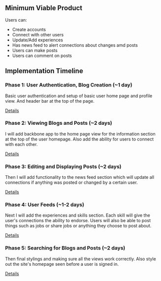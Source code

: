## Minimum Viable Product
Users can:

- Create accounts
- Connect with other users
- Update/Add experiences
- Has news feed to alert connections about changes amd posts
- Users can make posts
- Users can comment on posts

## Implementation Timeline

### Phase 1: User Authentication, Blog Creation (~1 day)
Basic user authentication and setup of basic user home page and profile view. And header bar at the top of the page.

[Details][phase-one]

### Phase 2: Viewing Blogs and Posts (~2 days)
I will add backbone app to the home page view for the information section at the top of the user homepage. Also add the ability for users to connect with each other.

[Details][phase-two]

### Phase 3: Editing and Displaying Posts (~2 days)
Then I will add functionality to the news feed section which will update all connections if anything was posted or changed by a certain user.

[Details][phase-three]

### Phase 4: User Feeds (~1-2 days)
Next I will add the experiences and skills section. Each skill will give the user's connections the ability to endorse. Users will also be able to post things such as jobs or share jobs or anything they choose to post about.

[Details][phase-four]

### Phase 5: Searching for Blogs and Posts (~2 days)
Then final stylings and making sure all the views work correctly. Also style out the site's homepage seen before a user is signed in.

[Details][phase-five]


[phase-one]: ./docs/phases/phase1.md
[phase-two]: ./docs/phases/phase2.md
[phase-three]: ./docs/phases/phase3.md
[phase-four]: ./docs/phases/phase4.md
[phase-five]: ./docs/phases/phase5.md
